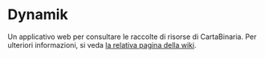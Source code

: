 <!--
SPDX-FileCopyrightText: 2022 Luca Tagliavini <luca@teapot.ovh>
SPDX-FileCopyrightText: 2023 Erik <kocierik@gmail.com>
SPDX-FileCopyrightText: 2023 Stefano Volpe <stefano.volpe@student.uva.nl>
SPDX-FileCopyrightText: 2023 Stefano Volpe <volpestefano@outlook.com>
SPDX-FileCopyrightText: 2023 Eyad Issa <eyadlorenzo@gmail.com>
SPDX-FileCopyrightText: 2024 Alice Benatti <alice17bee@gmail.com>

SPDX-License-Identifier: AGPL-3.0-or-later
-->

# Dynamik

Un applicativo web per consultare le raccolte di risorse di CartaBinaria. Per
ulteriori informazioni, si veda [la relativa pagina della
wiki](https://cartabinaria.students.cs.unibo.it/wiki/applicativi-web/dynamik/).

